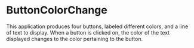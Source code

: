 # ButtonColorChange
This application produces four buttons, labeled different colors, and a line of text to display.
When a button is clicked on, the color of the text displayed changes to the color pertaining to the button.
